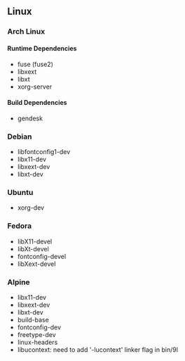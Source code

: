 ## Linux
### Arch Linux
#### Runtime Dependencies
* fuse (fuse2)
* libxext
* libxt
* xorg-server
#### Build Dependencies
* gendesk

### Debian
* libfontconfig1-dev
* libx11-dev
* libxext-dev
* libxt-dev

### Ubuntu
* xorg-dev

### Fedora
* libX11-devel
* libXt-devel
* fontconfig-devel
* libXext-devel

### Alpine
* libx11-dev
* libxext-dev
* libxt-dev
* build-base
* fontconfig-dev
* freetype-dev
* linux-headers
* libucontext: need to add '-lucontext' linker flag in bin/9l
